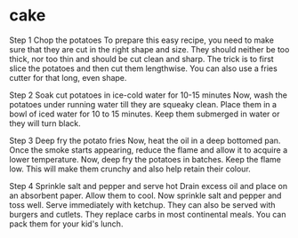 # cake
Step 1 Chop the potatoes
To prepare this easy recipe, you need to make sure that they are cut in the right shape and size. They should neither be too thick, nor too thin and should be cut clean and sharp. The trick is to first slice the potatoes and then cut them lengthwise. You can also use a fries cutter for that long, even shape.

Step 2 Soak cut potatoes in ice-cold water for 10-15 minutes
Now, wash the potatoes under running water till they are squeaky clean. Place them in a bowl of iced water for 10 to 15 minutes. Keep them submerged in water or they will turn black.

Step 3 Deep fry the potato fries
Now, heat the oil in a deep bottomed pan. Once the smoke starts appearing, reduce the flame and allow it to acquire a lower temperature. Now, deep fry the potatoes in batches. Keep the flame low. This will make them crunchy and also help retain their colour.

Step 4 Sprinkle salt and pepper and serve hot
Drain excess oil and place on an absorbent paper. Allow them to cool. Now sprinkle salt and pepper and toss well. Serve immediately with ketchup. They can also be served with burgers and cutlets. They replace carbs in most continental meals. You can pack them for your kid's lunch.